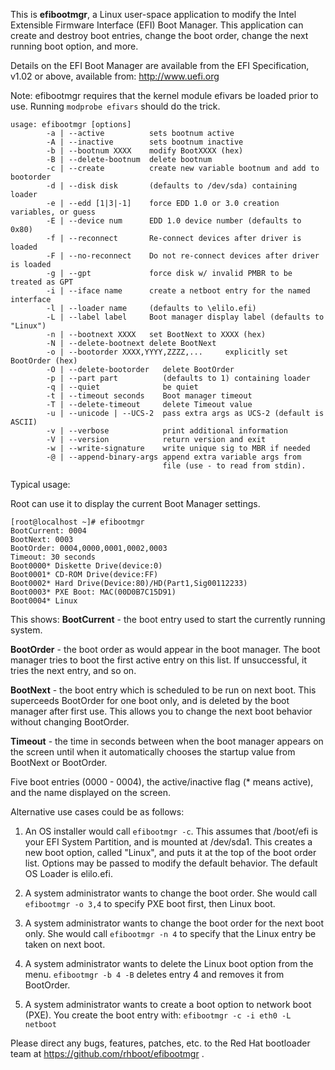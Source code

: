 This is **efibootmgr**, a Linux user-space application to modify the Intel
Extensible Firmware Interface (EFI) Boot Manager.  This application
can create and destroy boot entries, change the boot order, change
the next running boot option, and more.

Details on the EFI Boot Manager are available from the EFI
Specification, v1.02 or above, available from: http://www.uefi.org

Note: efibootmgr requires that the kernel module efivars be loaded
prior to use. Running `modprobe efivars` should do the trick.

```
usage: efibootmgr [options]
        -a | --active          sets bootnum active
        -A | --inactive        sets bootnum inactive
        -b | --bootnum XXXX    modify BootXXXX (hex)
        -B | --delete-bootnum  delete bootnum
        -c | --create          create new variable bootnum and add to bootorder
        -d | --disk disk       (defaults to /dev/sda) containing loader
        -e | --edd [1|3|-1]    force EDD 1.0 or 3.0 creation variables, or guess
        -E | --device num      EDD 1.0 device number (defaults to 0x80)
        -f | --reconnect       Re-connect devices after driver is loaded
        -F | --no-reconnect    Do not re-connect devices after driver is loaded
        -g | --gpt             force disk w/ invalid PMBR to be treated as GPT
        -i | --iface name      create a netboot entry for the named interface
        -l | --loader name     (defaults to \elilo.efi)
        -L | --label label     Boot manager display label (defaults to "Linux")
        -n | --bootnext XXXX   set BootNext to XXXX (hex)
        -N | --delete-bootnext delete BootNext
        -o | --bootorder XXXX,YYYY,ZZZZ,...     explicitly set BootOrder (hex)
        -O | --delete-bootorder   delete BootOrder
        -p | --part part          (defaults to 1) containing loader
        -q | --quiet              be quiet
        -t | --timeout seconds    Boot manager timeout
        -T | --delete-timeout     delete Timeout value
        -u | --unicode | --UCS-2  pass extra args as UCS-2 (default is ASCII)
        -v | --verbose            print additional information
        -V | --version            return version and exit
        -w | --write-signature    write unique sig to MBR if needed
        -@ | --append-binary-args append extra variable args from
                                  file (use - to read from stdin).
```

Typical usage:

Root can use it to display the current Boot Manager settings.
```
[root@localhost ~]# efibootmgr
BootCurrent: 0004
BootNext: 0003
BootOrder: 0004,0000,0001,0002,0003
Timeout: 30 seconds
Boot0000* Diskette Drive(device:0)
Boot0001* CD-ROM Drive(device:FF)
Boot0002* Hard Drive(Device:80)/HD(Part1,Sig00112233)
Boot0003* PXE Boot: MAC(00D0B7C15D91)
Boot0004* Linux
```
This shows:
**BootCurrent** - the boot entry used to start the currently running
system.

**BootOrder** - the boot order as would appear in the boot manager. The
boot manager tries to boot the first active entry on this list. If
unsuccessful, it tries the next entry, and so on.

**BootNext** - the boot entry which is scheduled to be run on next boot.
This superceeds BootOrder for one boot only, and is deleted by the
boot manager after first use. This allows you to change the next boot
behavior without changing BootOrder.

**Timeout** - the time in seconds between when the boot manager appears
on the screen until when it automatically chooses the startup value
from BootNext or BootOrder.

Five boot entries (0000 - 0004), the active/inactive flag (* means
active), and the name displayed on the screen.

Alternative use cases could be as follows:

1) An OS installer would call `efibootmgr -c`.  This assumes that
   /boot/efi is your EFI System Partition, and is mounted at /dev/sda1.
   This creates a new boot option, called "Linux", and puts it at the top
   of the boot order list.  Options may be passed to modify the
   default behavior. The default OS Loader is elilo.efi.

2) A system administrator wants to change the boot order. She would
   call `efibootmgr -o 3,4` to specify PXE boot first, then Linux
   boot.

3) A system administrator wants to change the boot order for the next
   boot only. She would call `efibootmgr -n 4` to specify that the
   Linux entry be taken on next boot.

4) A system administrator wants to delete the Linux boot option from
   the menu. `efibootmgr -b 4 -B` deletes entry 4 and removes it
   from BootOrder.

5) A system administrator wants to create a boot option to network
   boot (PXE).  You create the boot entry with:
   `efibootmgr -c -i eth0 -L netboot`

Please direct any bugs, features, patches, etc. to the Red Hat bootloader team at https://github.com/rhboot/efibootmgr .

